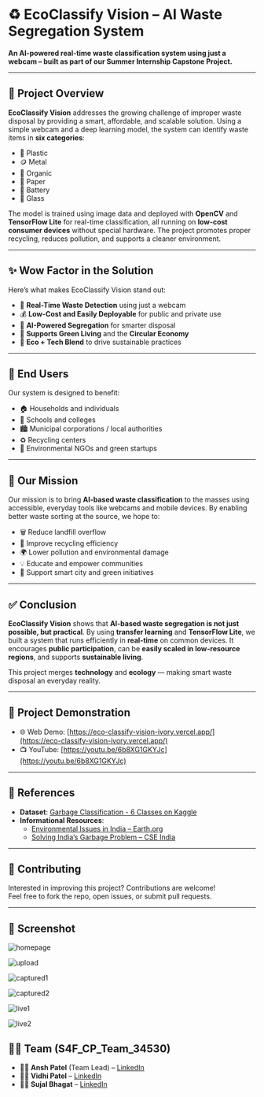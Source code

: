 # ♻️ EcoClassify Vision – AI Waste Segregation System

**An AI-powered real-time waste classification system using just a webcam – built as part of our Summer Internship Capstone Project.**

---

## 📌 Project Overview

**EcoClassify Vision** addresses the growing challenge of improper waste disposal by providing a smart, affordable, and scalable solution. Using a simple webcam and a deep learning model, the system can identify waste items in **six categories**:

- 🥫 Plastic  
- 🪙 Metal  
- 🍌 Organic  
- 📰 Paper  
- 🔋 Battery  
- 🧪 Glass  

The model is trained using image data and deployed with **OpenCV** and **TensorFlow Lite** for real-time classification, all running on **low-cost consumer devices** without special hardware. The project promotes proper recycling, reduces pollution, and supports a cleaner environment.

---

## ✨ Wow Factor in the Solution

Here’s what makes EcoClassify Vision stand out:

- 📸 **Real-Time Waste Detection** using just a webcam
- 💰 **Low-Cost and Easily Deployable** for public and private use
- 🤖 **AI-Powered Segregation** for smarter disposal
- 🌱 **Supports Green Living** and the **Circular Economy**
- 🔁 **Eco + Tech Blend** to drive sustainable practices

---

## 👥 End Users

Our system is designed to benefit:

- 🏠 Households and individuals  
- 🏫 Schools and colleges  
- 🏙️ Municipal corporations / local authorities  
- ♻️ Recycling centers  
- 🌿 Environmental NGOs and green startups  

---

## 🎯 Our Mission

Our mission is to bring **AI-based waste classification** to the masses using accessible, everyday tools like webcams and mobile devices. By enabling better waste sorting at the source, we hope to:

- 🗑️ Reduce landfill overflow  
- 🔄 Improve recycling efficiency  
- 🌍 Lower pollution and environmental damage  
- 💡 Educate and empower communities  
- 🧩 Support smart city and green initiatives  

---

## ✅ Conclusion

**EcoClassify Vision** shows that **AI-based waste segregation is not just possible, but practical**. By using **transfer learning** and **TensorFlow Lite**, we built a system that runs efficiently in **real-time** on common devices. It encourages **public participation**, can be **easily scaled in low-resource regions**, and supports **sustainable living**.

This project merges **technology** and **ecology** — making smart waste disposal an everyday reality.

---

## 🚀 Project Demonstration

- 🌐 Web Demo: [https://eco-classify-vision-ivory.vercel.app/](https://eco-classify-vision-ivory.vercel.app/)
- 📺 YouTube: [https://youtu.be/6b8XG1GKYJc](https://youtu.be/6b8XG1GKYJc)

---

## 📂 References

- **Dataset**: [Garbage Classification - 6 Classes on Kaggle](https://www.kaggle.com/datasets/asdasdasasdas/garbage-classification)
- **Informational Resources**:
  - [Environmental Issues in India – Earth.org](https://earth.org/environmental-issues-in-india/)
  - [Solving India’s Garbage Problem – CSE India](https://www.cseindia.org/solving-indias-garbage-problem-6399)

---

## 🤝 Contributing

Interested in improving this project? Contributions are welcome!  
Feel free to fork the repo, open issues, or submit pull requests.

---

## 📄 Screenshot

![homepage](https://github.com/user-attachments/assets/45129d24-42a2-471e-98b3-abb7ea5a4545)

![upload](https://github.com/user-attachments/assets/5e5f9a46-e43f-4284-8163-f913449037d7)

![captured1](https://github.com/user-attachments/assets/1c1713d3-67bf-4697-bd5e-c329d96aa85a)

![captured2](https://github.com/user-attachments/assets/80b561db-3d15-43b7-8ead-c694e6bcd173)

![live1](https://github.com/user-attachments/assets/7d6fe153-4c79-4892-afa1-241ad839a505)

![live2](https://github.com/user-attachments/assets/458c953e-5c2c-4940-b48b-7153a71838e1)

## 👨‍💻 Team (S4F_CP_Team_34530)

- 👨‍💼 **Ansh Patel** (Team Lead) – [LinkedIn](https://www.linkedin.com/in/ansh-patel-559306301)  
- 👩‍💻 **Vidhi Patel** – [LinkedIn](https://www.linkedin.com/in/vidhi-patel-42a11726b)  
- 👨‍💻 **Sujal Bhagat** – [LinkedIn](https://www.linkedin.com/in/sujal-bhagat/) 







